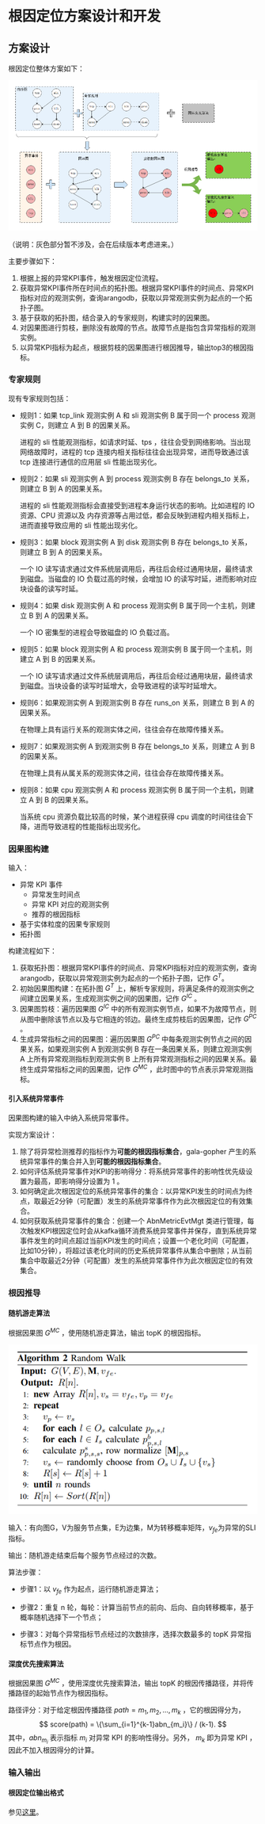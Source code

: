# 根因定位方案设计和开发

## 方案设计

根因定位整体方案如下：

![infer-solution-arch.png](../../images/infer-solution-arch.png)

（说明：灰色部分暂不涉及，会在后续版本考虑进来。）

主要步骤如下：

1. 根据上报的异常KPI事件，触发根因定位流程。
2. 获取异常KPI事件所在时间点的拓扑图。根据异常KPI事件的时间点、异常KPI指标对应的观测实例，查询arangodb，获取以异常观测实例为起点的一个拓扑子图。
3. 基于获取的拓扑图，结合录入的专家规则，构建实时的因果图。
4. 对因果图进行剪枝，删除没有故障的节点。故障节点是指包含异常指标的观测实例。
5. 以异常KPI指标为起点，根据剪枝的因果图进行根因推导，输出top3的根因指标。

### 专家规则

现有专家规则包括：

- 规则1：如果 tcp_link 观测实例 A 和 sli 观测实例 B 属于同一个 process 观测实例 C，则建立 A 到 B 的因果关系。

  进程的 sli 性能观测指标，如请求时延、tps ，往往会受到网络影响。当出现网络故障时，进程的 tcp 连接内相关指标往往会出现异常，进而导致通过该 tcp 连接进行通信的应用层 sli 性能出现劣化。

- 规则2：如果 sli 观测实例 A 到 process 观测实例 B 存在 belongs_to 关系，则建立 B 到 A 的因果关系。

  进程的 sli 性能观测指标会直接受到进程本身运行状态的影响。比如进程的 IO 资源、CPU 资源以及 内存资源等占用过低，都会反映到进程内相关指标上，进而直接导致应用的 sli 性能出现劣化。

- 规则3：如果 block 观测实例 A 到 disk 观测实例 B 存在 belongs_to 关系，则建立 B 到 A 的因果关系。

  一个 IO 读写请求通过文件系统层调用后，再往后会经过通用块层，最终请求到磁盘。当磁盘的 IO 负载过高的时候，会增加 IO 的读写时延，进而影响对应块设备的读写时延。

- 规则4：如果 disk 观测实例 A 和 process 观测实例 B 属于同一个主机，则建立 B 到 A 的因果关系。

  一个 IO 密集型的进程会导致磁盘的 IO 负载过高。

- 规则5：如果 block 观测实例 A 和 process 观测实例 B 属于同一个主机，则建立 A 到 B 的因果关系。

  一个 IO 读写请求通过文件系统层调用后，再往后会经过通用块层，最终请求到磁盘。当块设备的读写时延增大，会导致进程的读写时延增大。

- 规则6：如果观测实例 A 到观测实例 B 存在 runs_on 关系，则建立 B 到 A 的因果关系。

  在物理上具有运行关系的观测实体之间，往往会存在故障传播关系。

- 规则7：如果观测实例 A 到观测实例 B 存在 belongs_to 关系，则建立 A 到 B 的因果关系。

  在物理上具有从属关系的观测实体之间，往往会存在故障传播关系。

- 规则8：如果 cpu 观测实例 A 和 process 观测实例 B 属于同一个主机，则建立 A 到 B 的因果关系。

  当系统 cpu 资源负载比较高的时候，某个进程获得 cpu 调度的时间往往会下降，进而导致进程的性能指标出现劣化。

### 因果图构建

输入：

- 异常 KPI 事件
  - 异常发生时间点
  - 异常 KPI 对应的观测实例
  - 推荐的根因指标
- 基于实体粒度的因果专家规则
- 拓扑图

构建流程如下：

1. 获取拓扑图：根据异常KPI事件的时间点、异常KPI指标对应的观测实例，查询arangodb，获取以异常观测实例为起点的一个拓扑子图，记作 $G^T$。
2. 初始因果图构建：在拓扑图 $G^T$ 上，解析专家规则，将满足条件的观测实例之间建立因果关系，生成观测实例之间的因果图，记作 $G^{IC}$ 。
3. 因果图剪枝：遍历因果图 $G^{IC}$ 中的所有观测实例节点，如果不为故障节点，则从图中删除该节点以及与它相连的邻边。最终生成剪枝后的因果图，记作 $G^{PC}$ 。
4. 生成异常指标之间的因果图：遍历因果图 $G^{PC}$ 中每条观测实例节点之间的因果关系，如果观测实例 A 到观测实例 B 存在一条因果关系，则建立观测实例 A 上所有异常观测指标到观测实例 B 上所有异常观测指标之间的因果关系。最终生成异常指标之间的因果图，记作 $G^{MC}$ ，此时图中的节点表示异常观测指标。

#### 引入系统异常事件

因果图构建的输入中纳入系统异常事件。

实现方案设计：

1. 除了将异常检测推荐的指标作为**可能的根因指标集合**，gala-gopher 产生的系统异常事件的集合并入到**可能的根因指标集合**。
2. 如何评估系统异常事件对KPI的影响得分：将系统异常事件的影响性优先级设置为最高，即影响得分设置为 1 。
3. 如何确定此次根因定位的系统异常事件的集合：以异常KPI发生的时间点为终点，取最近2分钟（可配置）发生的系统异常事件作为此次根因定位的有效集合。
4. 如何获取系统异常事件的集合：创建一个 AbnMetricEvtMgt 类进行管理，每次触发KPI根因定位时会从kafka循环消费系统异常事件并保存，直到系统异常事件发生的时间点超过当前KPI发生的时间点；设置一个老化时间（可配置，比如10分钟），将超过该老化时间的历史系统异常事件从集合中删除；从当前集合中取最近2分钟（可配置）发生的系统异常事件作为此次根因定位的有效集合。

### 根因推导

#### 随机游走算法

根据因果图 $G^{MC}$ ，使用随机游走算法，输出 topK 的根因指标。

![alg-random-walk.png](../../images/alg-random-walk.png)

输入：有向图G，V为服务节点集，E为边集，M为转移概率矩阵，$v_{fe}$为异常的SLI指标。

输出：随机游走结束后每个服务节点经过的次数。

算法步骤：

- 步骤1：以 $v_{fe}$ 作为起点，运行随机游走算法；

- 步骤2：重复 n 轮，每轮：计算当前节点的前向、后向、自向转移概率，基于概率随机选择下一个节点；

- 步骤3：对每个异常指标节点经过的次数排序，选择次数最多的 topK 异常指标节点作为根因。

#### 深度优先搜索算法

根据因果图 $G^{MC}$ ，使用深度优先搜索算法，输出 topK 的根因传播路径，并将传播路径的起始节点作为根因指标。

路径评分：对于给定根因传播路径 $path = {m_1, m_2, ..., m_k}$ ，它的根因得分为，
$$
score(path) = \{\sum_{i=1}^{k-1}abn_{m_i}\} / (k-1).
$$
其中，$abn_{m_i}$ 表示指标 $m_i$ 对异常 KPI 的影响性得分。另外， $m_k$ 即为异常 KPI ，因此不加入根因得分的计算。

### 输入输出

#### 根因定位输出格式

参见[这里](../../guide/zh-CN/api/cause-infer.md)。
